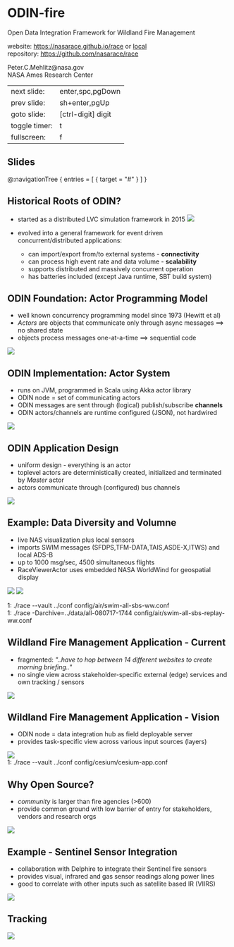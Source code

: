 # ODIN-fire 
Open Data Integration Framework for Wildland Fire Management

website: <https://nasarace.github.io/race>  or <a href="../index.html">local</a><br/>
repository: <https://github.com/nasarace/race><br/>

<p class="author">
Peter.C.Mehlitz@nasa.gov<br/>
NASA Ames Research Center
</p>

<table class="keys">
<tr><td class="align-right">next slide:</td>   <td class="align-left">enter,spc,pgDown</td></tr>
<tr><td class="align-right">prev slide:</td>   <td class="align-left">sh+enter,pgUp</td></tr>
<tr><td class="align-right">goto slide:</td>   <td class="align-left">[ctrl-digit] digit</td></tr>
<tr><td class="align-right">toggle timer:</td> <td class="align-left">t</td></tr>
<tr><td class="align-right">fullscreen:</td>   <td class="align-left">f</td></tr>
</table>


## Slides
@:navigationTree { entries = [ { target = "#" } ] }

## Historical Roots of ODIN?
* started as a distributed LVC simulation framework in 2015
  <img src="../images/lvc-sim.svg" class="center scale35"/>

* evolved into a general framework for event driven concurrent/distributed applications:

    + can import/export from/to external systems - **connectivity**
    + can process high event rate and data volume - **scalability**
    + supports distributed and massively concurrent operation
    + has batteries included (except Java runtime, SBT build system)

## ODIN Foundation: Actor Programming Model
* well known concurrency programming model since 1973 (Hewitt et al)
* _Actors_ are objects that communicate only through async messages
  ⟹ no shared state
* objects process messages one-at-a-time ⟹ sequential code

<img src="../images/actor.svg" class="center scale55"/>


## ODIN Implementation: Actor System
* runs on JVM, programmed in Scala using Akka actor library
* ODIN node = set of communicating actors
* ODIN messages are sent through (logical) publish/subscribe **channels**
* ODIN actors/channels are runtime configured (JSON), not hardwired

<img src="../images/race-design.svg" class="center scale45"/>


## ODIN Application Design
* uniform design - everything is an actor
* toplevel actors are deterministically created, initialized and terminated
  by _Master_ actor
* actors communicate through (configured) bus channels

<img src="../images/race-overview-2.svg" class="center scale55"/>


## Example: Data Diversity and Volumne
* live NAS visualization plus local sensors
* imports SWIM messages (SFDPS,TFM-DATA,TAIS,ASDE-X,ITWS) and local ADS-B
* up to 1000 msg/sec, 4500 simultaneous flights
* RaceViewerActor uses embedded NASA WorldWind for geospatial display

<div>
  <img src="../images/swim-sbs-all-ww.svg" class="left scale45"/>
  <img src="../images/race-nas.png" class="right scale45"/>
</div>
<p>
<div class="run">1: ./race --vault ../conf config/air/swim-all-sbs-ww.conf</div>
<div class="run">1: ./race -Darchive=../data/all-080717-1744 config/air/swim-all-sbs-replay-ww.conf</div>
</p>

## Wildland Fire Management Application - Current
* fragmented: *"..have to hop between 14 different websites to create morning briefing.."*
* no single view across stakeholder-specific external (edge) services and own tracking / sensors

<img src="../images/odin-current.svg" class="center scale80"/>


## Wildland Fire Management Application - Vision
* ODIN node = data integration hub as field deployable server
* provides task-specific view across various input sources (layers)

<img src="../images/odin-node.svg" class="center scale70"/>
<div class="run">1: ./race --vault ../conf config/cesium/cesium-app.conf</div><a class="srv" href="http://localhost:9000/app"></a>

## Why Open Source?
* *community* is larger than fire agencies (>600)
* provide common ground with low barrier of entry for stakeholders, vendors and research orgs

<img src="../images/odin-open.svg" class="center scale70"/>

## Example - Sentinel Sensor Integration
* collaboration with Delphire to integrate their Sentinel fire sensors
* provides visual, infrared and gas sensor readings along power lines
* good to correlate with other inputs such as satellite based IR (VIIRS)

<img src="../images/odin-sentinel-viirs.svg" class="center scale60"/>

## Tracking

<img src="../images/odin-tracking.svg" class="center scale70"/>
